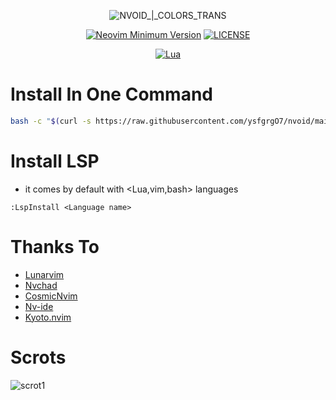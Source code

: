 <div align="center">
 
![NVOID_|_COLORS_TRANS](https://user-images.githubusercontent.com/94284073/141696882-481fa2bc-ed4e-439d-b530-201280f0a7c7.png)


[![Neovim Minimum Version](https://img.shields.io/badge/Neovim-0.5+-blueviolet.svg?style=flat-square&logo=Neovim&logoColor=white)](https://github.com/neovim/neovim)
[![LICENSE](https://img.shields.io/github/license/ysfgrgO7/nvoid?style=flat-square&logo=GNU&label=License)](https://gitlab.com/ysfgrg/nvoid/-/blob/main/LICENSE)

[![Lua](https://img.shields.io/badge/Made%20with%20Lua-blue.svg?style=for-the-badge&logo=lua)](https://lua.org)
</div>

# Install In One Command
```bash
bash -c "$(curl -s https://raw.githubusercontent.com/ysfgrgO7/nvoid/main/.github/NVOID-Install.sh)"
```


# Install LSP
+ it comes by default with <Lua,vim,bash> languages
```
:LspInstall <Language name>
```

# Thanks To
+ [Lunarvim](https://github.com/LunarVim/LunarVim)
+ [Nvchad](https://github.com/NvChad/NvChad)
+ [CosmicNvim](https://github.com/mattleong/CosmicNvim)
+ [Nv-ide](https://github.com/crivotz/nv-ide)
+ [Kyoto.nvim](https://github.com/samrath2007/kyoto.nvim) 
# Scrots
![scrot1](https://user-images.githubusercontent.com/94284073/141673833-8e206c8f-7449-41ee-90dd-9f56b2aac54f.png)
